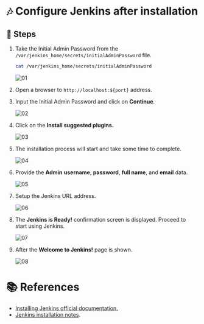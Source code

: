 # :notes: Configure Jenkins after installation
## :paw_prints: Steps

1. Take the Initial Admin Password  from the `/var/jenkins_home/secrets/initialAdminPassword` file.
    
    ```bash
    cat /var/jenkins_home/secrets/initialAdminPassword
    ```
    
    ![01](images/jenkins_installation_01.png)
    
2. Open a browser to `http://localhost:${port}` address.
3. Input the Initial Admin Password and click on **Continue**.
    
    ![02](images/jenkins_installation_02.png)
    
4. Click on the **Install suggested plugins.**
    
    ![03](images/jenkins_installation_03.png)
    
5. The installation process will start and take some time to complete.
    
    ![04](images/jenkins_installation_04.png)
    
6. Provide the **Admin** **username**, **password**, **full name**, and **email** data. 
    
    ![05](images/jenkins_installation_05.png)
    
7. Setup the Jenkins URL address.
    
    ![06](images/jenkins_installation_06.png)
    
8. The **Jenkins is Ready!** confirmation screen is displayed. Proceed to start using Jenkins.
    
    ![07](images/jenkins_installation_07.png)
    
9. After the **Welcome to Jenkins!** page is shown.
    
    ![08](images/jenkins_installation_08.png)

# :books: References

- [Installing Jenkins official documentation.](https://www.jenkins.io/doc/book/installing)
- [Jenkins installation notes](README.md).